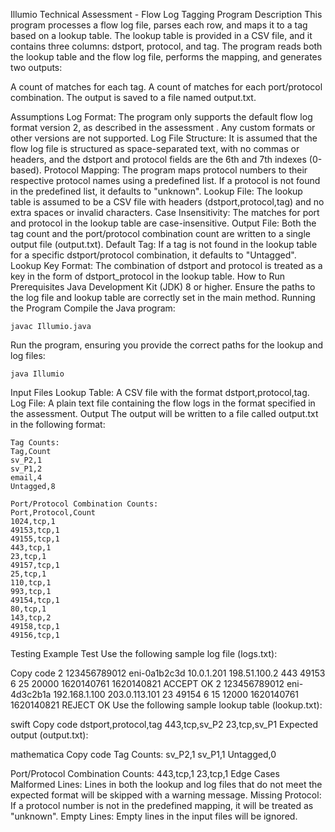Illumio Technical Assessment - Flow Log Tagging Program
Description
This program processes a flow log file, parses each row, and maps it to a tag based on a lookup table. The lookup table is provided in a CSV file, and it contains three columns: dstport, protocol, and tag. The program reads both the lookup table and the flow log file, performs the mapping, and generates two outputs:

A count of matches for each tag.
A count of matches for each port/protocol combination.
The output is saved to a file named output.txt.

Assumptions
Log Format: The program only supports the default flow log format version 2, as described in the assessment . Any custom formats or other versions are not supported.
Log File Structure: It is assumed that the flow log file is structured as space-separated text, with no commas or headers, and the dstport and protocol fields are the 6th and 7th indexes (0-based).
Protocol Mapping: The program maps protocol numbers to their respective protocol names using a predefined list. If a protocol is not found in the predefined list, it defaults to "unknown".
Lookup File: The lookup table is assumed to be a CSV file with headers (dstport,protocol,tag) and no extra spaces or invalid characters.
Case Insensitivity: The matches for port and protocol in the lookup table are case-insensitive.
Output File: Both the tag count and the port/protocol combination count are written to a single output file (output.txt).
Default Tag: If a tag is not found in the lookup table for a specific dstport/protocol combination, it defaults to "Untagged".
Lookup Key Format: The combination of dstport and protocol is treated as a key in the form of dstport_protocol in the lookup table.
How to Run
Prerequisites
Java Development Kit (JDK) 8 or higher.
Ensure the paths to the log file and lookup table are correctly set in the main method.
Running the Program
Compile the Java program:

```
javac Illumio.java
```
Run the program, ensuring you provide the correct paths for the lookup and log files:

```
java Illumio
```
Input Files
Lookup Table: A CSV file with the format dstport,protocol,tag.
Log File: A plain text file containing the flow logs in the format specified in the assessment.
Output
The output will be written to a file called output.txt in the following format:

```
Tag Counts:
Tag,Count
sv_P2,1
sv_P1,2
email,4
Untagged,8

Port/Protocol Combination Counts:
Port,Protocol,Count
1024,tcp,1
49153,tcp,1
49155,tcp,1
443,tcp,1
23,tcp,1
49157,tcp,1
25,tcp,1
110,tcp,1
993,tcp,1
49154,tcp,1
80,tcp,1
143,tcp,2
49158,tcp,1
49156,tcp,1
```

Testing
Example Test
Use the following sample log file (logs.txt):

Copy code
2 123456789012 eni-0a1b2c3d 10.0.1.201 198.51.100.2 443 49153 6 25 20000 1620140761 1620140821 ACCEPT OK
2 123456789012 eni-4d3c2b1a 192.168.1.100 203.0.113.101 23 49154 6 15 12000 1620140761 1620140821 REJECT OK
Use the following sample lookup table (lookup.txt):

swift
Copy code
dstport,protocol,tag
443,tcp,sv_P2
23,tcp,sv_P1
Expected output (output.txt):

mathematica
Copy code
Tag Counts:
sv_P2,1
sv_P1,1
Untagged,0

Port/Protocol Combination Counts:
443,tcp,1
23,tcp,1
Edge Cases
Malformed Lines: Lines in both the lookup and log files that do not meet the expected format will be skipped with a warning message.
Missing Protocol: If a protocol number is not in the predefined mapping, it will be treated as "unknown".
Empty Lines: Empty lines in the input files will be ignored.